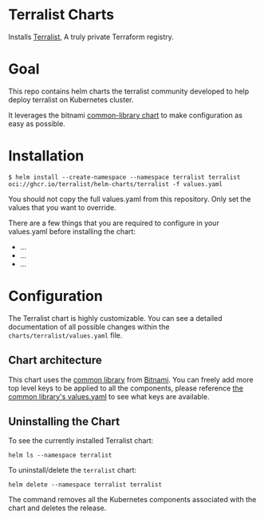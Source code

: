 # Terralist Charts

Installs [Terralist](https://github.com/terralist/terralist), A truly private Terraform registry.

# Goal

This repo contains helm charts the terralist community developed to help deploy terralist on Kubernetes cluster.

It leverages the bitnami [common-library chart](https://github.com/bitnami/charts/tree/da4aaf376e800760fd5ada2b07e3c85c7c8ddd95/bitnami/common) to make configuration as easy as possible. 

# Installation

```
$ helm install --create-namespace --namespace terralist terralist oci://ghcr.io/terralist/helm-charts/terralist -f values.yaml
```

You should not copy the full values.yaml from this repository. Only set the values that you want to override.

There are a few things that you are required to configure in your values.yaml before installing the chart:
* ...
* ...
* ...

# Configuration

The Terralist chart is highly customizable. You can see a detailed documentation
of all possible changes within the `charts/terralist/values.yaml` file.

## Chart architecture 

This chart uses the [common library](https://github.com/bitnami/charts/tree/da4aaf376e800760fd5ada2b07e3c85c7c8ddd95/bitnami/common) from [Bitnami](https://bitnami.com/). You can freely add more top level keys to be applied to all the components, please reference [the common library's values.yaml](https://github.com/bitnami/charts/blob/main/bitnami/common/values.yaml) to see what keys are available.

## Uninstalling the Chart

To see the currently installed Terralist chart:

```console
helm ls --namespace terralist
```

To uninstall/delete the `terralist` chart:

```console
helm delete --namespace terralist terralist
```

The command removes all the Kubernetes components associated with the chart and deletes the release.